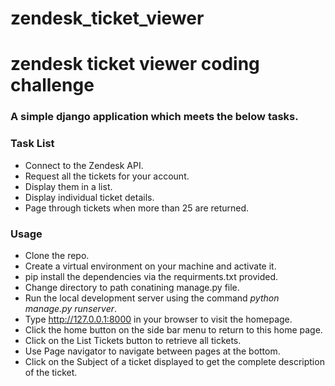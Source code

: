 # zendesk_ticket_viewer

# zendesk ticket viewer coding challenge

### A simple django application which meets the below tasks.

### Task List

* Connect to the Zendesk API.
* Request all the tickets for your account.
* Display them in a list.
* Display individual ticket details.
* Page through tickets when more than 25 are returned.


### Usage
* Clone the repo.
* Create a virtual environment on your machine and activate it.
* pip install the dependencies via the requirments.txt provided.
* Change directory to path conatining manage.py file.
* Run the local development server using the command  _python manage.py runserver_.
* Type http://127.0.0.1:8000 in your browser to visit the homepage.
* Click the home button on the side bar menu to return to this home page.
* Click on the List Tickets button to retrieve all tickets.
* Use Page navigator to navigate between pages at the bottom.
* Click on the Subject of a ticket displayed to get the complete description of the ticket.
